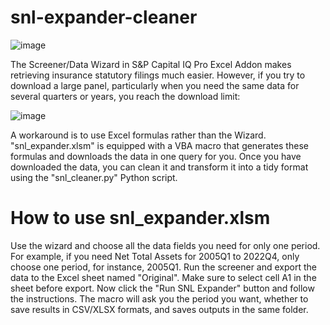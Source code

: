 # snl-expander-cleaner
![image](https://github.com/msnejad/snl-expander-cleaner/assets/111385244/c44804bc-c210-4bb3-9d65-b1939c61dd99)

The Screener/Data Wizard in S&P Capital IQ Pro Excel Addon makes retrieving insurance statutory filings much easier. However, if you try to download a large panel, particularly when you need the same data for several quarters or years, you reach the download limit:

![image](https://github.com/msnejad/snl-expander-cleaner/assets/111385244/ca434bd0-525c-474d-817f-94cd639e67ad)

A workaround is to use Excel formulas rather than the Wizard. "snl_expander.xlsm" is equipped with a VBA macro that generates these formulas and downloads the data in one query for you. Once you have downloaded the data, you can clean it and transform it into a tidy format using the "snl_cleaner.py" Python script.

# How to use snl_expander.xlsm
Use the wizard and choose all the data fields you need for only one period. For example, if you need Net Total Assets for 2005Q1 to 2022Q4, only choose one period, for instance, 2005Q1. Run the screener and export the data to the Excel sheet named "Original". Make sure to select cell A1 in the sheet before export. Now click the "Run SNL Expander" button and follow the instructions. The macro will ask you the period you want, whether to save results in CSV/XLSX formats, and saves outputs in the same folder.

